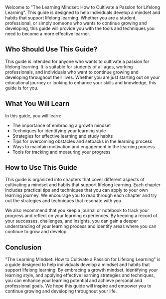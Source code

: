
Welcome to "The Learning Mindset: How to Cultivate a Passion for Lifelong Learning". This guide is designed to help individuals develop a mindset and habits that support lifelong learning. Whether you are a student, professional, or simply someone who wants to continue growing and developing, this guide will provide you with the tools and techniques you need to become a more effective learner.

Who Should Use This Guide?
--------------------------

This guide is intended for anyone who wants to cultivate a passion for lifelong learning. It is suitable for students of all ages, working professionals, and individuals who want to continue growing and developing throughout their lives. Whether you are just starting out on your educational journey or looking to enhance your skills and knowledge, this guide is for you.

What You Will Learn
-------------------

In this guide, you will learn:

* The importance of embracing a growth mindset
* Techniques for identifying your learning style
* Strategies for effective learning and study habits
* Tips for overcoming obstacles and setbacks in the learning process
* Ways to maintain motivation and engagement in the learning process
* Tools for tracking and measuring your progress

How to Use This Guide
---------------------

This guide is organized into chapters that cover different aspects of cultivating a mindset and habits that support lifelong learning. Each chapter includes practical tips and techniques that you can apply to your own learning journey. We encourage you to read through each chapter and try out the strategies and techniques that resonate with you.

We also recommend that you keep a journal or notebook to track your progress and reflect on your learning experiences. By keeping a record of your successes, challenges, and insights, you can gain a deeper understanding of your learning process and identify areas where you can continue to grow and develop.

Conclusion
----------

"The Learning Mindset: How to Cultivate a Passion for Lifelong Learning" is a guide designed to help individuals develop a mindset and habits that support lifelong learning. By embracing a growth mindset, identifying your learning style, and applying effective learning strategies and techniques, you can enhance your learning potential and achieve personal and professional goals. We hope this guide will inspire and empower you to continue growing and developing throughout your life.

